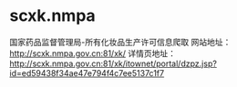 # scxk.nmpa
国家药品监督管理局-所有化妆品生产许可信息爬取
网站地址：http://scxk.nmpa.gov.cn:81/xk/
详情页地址：http://scxk.nmpa.gov.cn:81/xk/itownet/portal/dzpz.jsp?id=ed59438f34ae47e794f4c7ee5137c1f7


